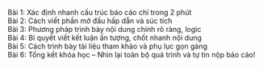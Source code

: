 Bài 1: Xác định nhanh cấu trúc báo cáo chỉ trong 2 phút  
Bài 2: Cách viết phần mở đầu hấp dẫn và súc tích  
Bài 3: Phương pháp trình bày nội dung chính rõ ràng, logic  
Bài 4: Bí quyết viết kết luận ấn tượng, chốt nhanh nội dung  
Bài 5: Cách trình bày tài liệu tham khảo và phụ lục gọn gàng  
Bài 6: Tổng kết khóa học – Nhìn lại toàn bộ quá trình và tự tin nộp báo cáo!